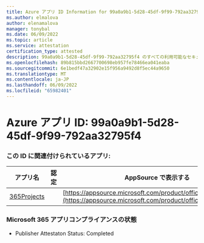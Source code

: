 ```yaml
---
title: Azure アプリ ID Information for 99a0a9b1-5d28-45df-9f99-792aa32795f4
ms.author: elmalova
author: elenamalova
manager: tonybal
ms.date: 06/09/2022
ms.topic: article
ms.service: attestation
certification_type: attested
description: 99a0a9b1-5d28-45df-9f99-792aa32795f4 のすべての利用可能なセキュリティとコンプライアンス情報。
ms.openlocfilehash: 89b815bbd2667700698eb957fe78466ea041eaba
ms.sourcegitcommit: 6e1bedf47a32902e15f956a9492d8f5ec44a9650
ms.translationtype: MT
ms.contentlocale: ja-JP
ms.lasthandoff: 06/09/2022
ms.locfileid: "65982401"
---
```

# <a name="azure-app-id-99a0a9b1-5d28-45df-9f99-792aa32795f4"></a>Azure アプリ ID: 99a0a9b1-5d28-45df-9f99-792aa32795f4


### <a name="apps-associated-with-this-id"></a>この ID に関連付けられているアプリ:
| **アプリ名** | **認定** | **AppSource で表示する** |
|--------------|---------------|-----------------------|
| [365Projects](../forward/WA200002160.md) |  | [https://appsource.microsoft.com/product/office/WA200002160](https://appsource.microsoft.com/product/office/WA200002160) |

### <a name="microsoft-365-app-compliance-status"></a>Microsoft 365 アプリコンプライアンスの状態
- Publisher Attestaton Status: Completed
